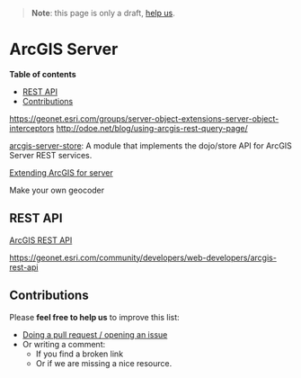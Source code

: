 > **Note**: this page is only a draft, [help us](#contributions).
# ArcGIS Server
<!-- START doctoc generated TOC please keep comment here to allow auto update -->
<!-- DON'T EDIT THIS SECTION, INSTEAD RE-RUN doctoc TO UPDATE -->
**Table of contents**

- [REST API](#rest-api)
- [Contributions](#contributions)

<!-- END doctoc generated TOC please keep comment here to allow auto update -->



https://geonet.esri.com/groups/server-object-extensions-server-object-interceptors
http://odoe.net/blog/using-arcgis-rest-query-page/

[arcgis-server-store](https://github.com/thollingshead/arcgis-server-store):
A module that implements the dojo/store API for ArcGIS Server REST services.

[Extending ArcGIS for server](http://www.esri.com/videos/watch?videoid=5068&channelid=LegacyVideo&isLegacy=true&title=extending-arcgis-for-server)

Make your own geocoder

## REST API
[ArcGIS REST API](../../../../esri/open-vision/open-specifications/arcgis-rest-api/README.md)


https://geonet.esri.com/community/developers/web-developers/arcgis-rest-api

## Contributions
Please **feel free to help us** to improve this list:

* [Doing a pull request / opening an issue](https://github.com/hhkaos/awesome-arcgis#contributions)
* Or writing a comment:
  * If you find a broken link
  * Or if we are missing a nice resource.
